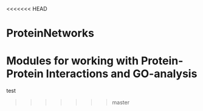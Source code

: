 <<<<<<< HEAD
# ProteinNetworks
Modules for working with Protein-Protein Interactions and GO-analysis
=======
test
>>>>>>> master
